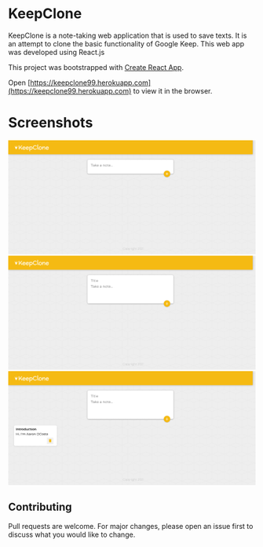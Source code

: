# KeepClone

KeepClone is a note-taking web application that is used to save texts. It is an attempt to clone the basic functionality of Google Keep. This web app was developed using React.js

This project was bootstrapped with [Create React App](https://github.com/facebook/create-react-app).

Open [https://keepclone99.herokuapp.com](https://keepclone99.herokuapp.com) to view it in the browser.

# Screenshots
![](https://github.com/aarondcosta99/KeepClone/blob/main/keep-clone/public/ss/1.png?raw=true)
![](https://github.com/aarondcosta99/KeepClone/blob/main/keep-clone/public/ss/2.png?raw=true)
![](https://github.com/aarondcosta99/KeepClone/blob/main/keep-clone/public/ss/3.png?raw=true)

## Contributing
Pull requests are welcome. For major changes, please open an issue first to discuss what you would like to change.
